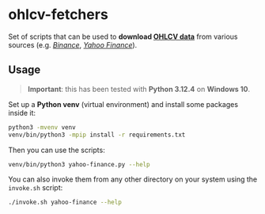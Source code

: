 # ohlcv-fetchers

Set of scripts that can be used to **download [OHLCV data](https://en.wikipedia.org/wiki/Open-high-low-close_chart)** from various sources (e.g. [_Binance_](https://binance.com/), [_Yahoo Finance_](https://finance.yahoo.com/)).

## Usage

> **Important**: this has been tested with **Python 3.12.4** on **Windows 10**.

Set up a **Python venv** (virtual environment) and install some packages inside it:

```bash
python3 -mvenv venv
venv/bin/python3 -mpip install -r requirements.txt
```

Then you can use the scripts:

```bash
venv/bin/python3 yahoo-finance.py --help
```

You can also invoke them from any other directory on your system using the `invoke.sh` script:

```bash
./invoke.sh yahoo-finance --help
```
